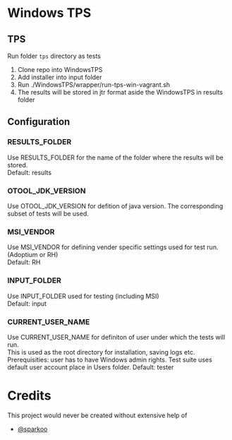 # Windows TPS

## TPS
Run folder `tps` directory as tests

1. Clone repo into WindowsTPS
2. Add installer into input folder
3. Run ./WindowsTPS/wrapper/run-tps-win-vagrant.sh
4. The results will be stored in jtr format aside the WindowsTPS in results folder

## Configuration 

### RESULTS_FOLDER
Use RESULTS_FOLDER for the name of the folder where the results will be stored.  
Default: results

### OTOOL_JDK_VERSION
Use OTOOL_JDK_VERSION for defition of java version. The corresponding subset of tests will be used.

### MSI_VENDOR
Use MSI_VENDOR for defining vender specific settings used for test run. (Adoptium or RH)  
Default: RH

### INPUT_FOLDER
Use INPUT_FOLDER used for testing (including MSI)  
Default: input

### CURRENT_USER_NAME
Use CURRENT_USER_NAME for definiton of user under which the tests will run.  
This is used as the root directory for installation, saving logs etc.  
Prerequisities: user has to have Windows admin rights. Test suite uses default user account place in Users folder.
Default: tester

# Credits
This project would never be created without extensive help of
* [@sparkoo](https://github.com/sparkoo)
